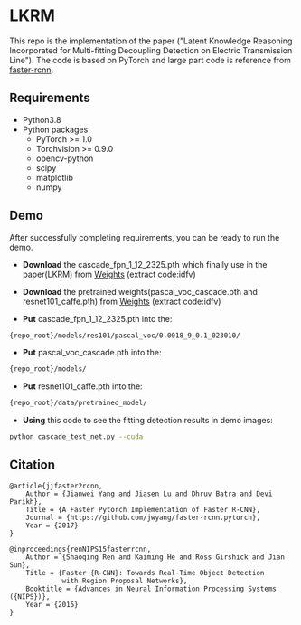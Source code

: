 # LKRM
This repo is the implementation of the paper ("Latent Knowledge Reasoning Incorporated for Multi-fitting Decoupling Detection on Electric Transmission Line"). The code is based on PyTorch and large part code is reference from [faster-rcnn](https://github.com/diamour/cascade-rcnn-fpn-faster_rcnn-pytorch1.0).

## Requirements
+ Python3.8
+ Python packages
  + PyTorch >= 1.0
  + Torchvision >= 0.9.0
  + opencv-python
  + scipy
  + matplotlib
  + numpy
  

## Demo
After successfully completing requirements, you can be ready to run the demo.

+ **Download** the cascade_fpn_1_12_2325.pth which finally use in the paper(LKRM) from [Weights](https://pan.baidu.com/s/16dILd0w_NenQlgVCnml89g) (extract code:idfv)

+ **Download**  the pretrained weights(pascal_voc_cascade.pth and resnet101_caffe.pth) from [Weights](https://pan.baidu.com/s/16dILd0w_NenQlgVCnml89g) (extract code:idfv)

+ **Put**  cascade_fpn_1_12_2325.pth into the: 
```sh
{repo_root}/models/res101/pascal_voc/0.0018_9_0.1_023010/
```
+ **Put**  pascal_voc_cascade.pth into the: 
```sh
{repo_root}/models/
```
+ **Put**  resnet101_caffe.pth into the: 
```sh
{repo_root}/data/pretrained_model/
```
+ **Using** this code to see the fitting detection results in demo images:
```sh
python cascade_test_net.py --cuda
```



## Citation

    @article{jjfaster2rcnn,
        Author = {Jianwei Yang and Jiasen Lu and Dhruv Batra and Devi Parikh},
        Title = {A Faster Pytorch Implementation of Faster R-CNN},
        Journal = {https://github.com/jwyang/faster-rcnn.pytorch},
        Year = {2017}
    }

    @inproceedings{renNIPS15fasterrcnn,
        Author = {Shaoqing Ren and Kaiming He and Ross Girshick and Jian Sun},
        Title = {Faster {R-CNN}: Towards Real-Time Object Detection
                 with Region Proposal Networks},
        Booktitle = {Advances in Neural Information Processing Systems ({NIPS})},
        Year = {2015}
    }
